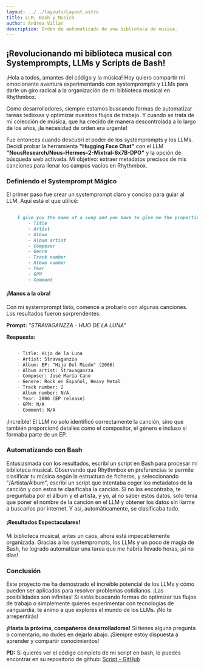 ```yaml
---
layout: ../../layouts/Layout.astro
title: LLM, Bash y Musica
author: Andrea Villar
description: Orden de automatizado de una biblioteca de musica.
---
```

## ¡Revolucionando mi biblioteca musical con Systemprompts, LLMs y Scripts de Bash!

¡Hola a todos, amantes del código y la música! Hoy quiero compartir mi emocionante aventura experimentando con systemprompts y LLMs para darle un giro radical a la organización de mi biblioteca musical en Rhythmbox.

Como desarrolladores, siempre estamos buscando formas de automatizar tareas tediosas y optimizar nuestros flujos de trabajo. Y cuando se trata de mi colección de música, que ha crecido de manera descontrolada a lo largo de los años, ¡la necesidad de orden era urgente!

Fue entonces cuando descubrí el poder de los systemprompts y los LLMs. Decidí probar la herramienta **"Hugging Face Chat"** con el LLM **"NousResearch/Nous-Hermes-2-Mixtral-8x7B-DPO"** y la opción de búsqueda web activada. Mi objetivo: extraer metadatos precisos de mis canciones para llenar los campos vacíos en Rhythmbox.

### **Definiendo el Systemprompt Mágico** 

El primer paso fue crear un systemprompt claro y conciso para guiar al LLM. Aquí está el que utilicé:

``` md
    
    I give you the name of a song and you have to give me the properties in Spanish:
        - Title
        - Artist
        - Album
        - Album artist
        - Composer
        - Genre
        - Track number
        - Album number
        - Year
        - GPM
        - Comment

```

#### **¡Manos a la obra!** 

Con mi systemprompt listo, comencé a probarlo con algunas canciones. Los resultados fueron sorprendentes:

**Prompt:** *"STRAVAGANZZA - HIJO DE LA LUNA"*

**Respuesta:**
``` md

    - Title: Hijo de la Luna
    - Artist: Stravaganzza
    - Album: EP: "Hijo Del Miedo" (2006)
    - Album artist: Stravaganzza
    - Composer: José María Cano
    - Genere: Rock en Español, Heavy Metal
    - Track number: 2
    - Album number: N/A
    - Year: 2006 (EP release)
    - GPM: N/A
    - Comment: N/A

```
¡Increíble! El LLM no solo identificó correctamente la canción, sino que también proporcionó detalles como el compositor, el género e incluso si formaba parte de un EP.

### **Automatizando con Bash** 

Entusiasmada con los resultados, escribí un script en Bash para procesar mi biblioteca musical. Observando que Rhythmbox en preferencias te permite clasificar tu música según la estructura de ficheros, y seleccionando "/Artista/Álbum", escribí un script que intentaba coger los metadatos de la canción y con estos te clasificaba la canción. Si no los encontraba, te preguntaba por el álbum y el artista, y yo, al no saber estos datos, solo tenía que poner el nombre de la canción en el LLM y obtener los datos sin liarme a buscarlos por internet. Y así, automáticamente, se clasificaba todo.

#### **¡Resultados Espectaculares!** 

Mi biblioteca musical, antes un caos, ahora está impecablemente organizada. Gracias a los systemprompts, los LLMs y un poco de magia de Bash, he logrado automatizar una tarea que me habría llevado horas, ¡si no días!

### **Conclusión**

Este proyecto me ha demostrado el increíble potencial de los LLMs y cómo pueden ser aplicados para resolver problemas cotidianos. ¡Las posibilidades son infinitas! Si estás buscando formas de optimizar tus flujos de trabajo o simplemente quieres experimentar con tecnologías de vanguardia, te animo a que explores el mundo de los LLMs. ¡No te arrepentirás!

**¡Hasta la próxima, compañeros desarrolladores!**  Si tienes alguna pregunta o comentario, no dudes en dejarlo abajo. ¡Siempre estoy dispuesta a aprender y compartir conocimientos!

**PD:** Si quieres ver el código completo de mi script en bash, lo puedes encontrar en su repositorio de github:  [Script - GitHub](https://github.com/AndreaKinder/music-classification-script)